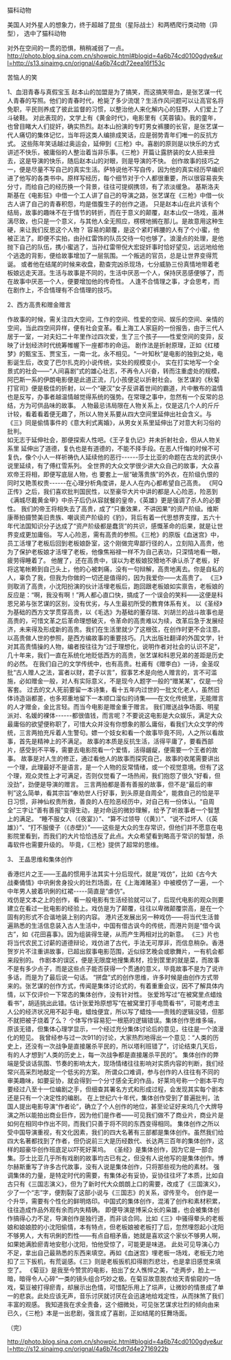 猫科动物
 
 
 
美国人对外星人的想象力，终于超越了昆虫（星际战士）和两栖爬行类动物（异型），
选中了猫科动物
 
对外在空间的一贯的恐惧，稍稍减弱了一点。
http://photo.blog.sina.com.cn/showpic.html#blogid=4a6b74cd0100gdye&url=http://s13.sinaimg.cn/orignal/4a6b74cdt72eea16f153c
    
苦恼人的笑
 
 
 
              
  
 1、血泪青春与真假宝玉
   赵本山的加盟是为了搞笑，而这搞笑带血，是张艺谋一代人青春的写照。他们的青春时代，枪毙了多少流氓？生活作风问题可以让高官名将免职，平民则养成了彼此监督的习惯，以整治他人来化解内心的狂野，人们爱上了斗破鞋。
    对此表现的，文学上有《黄金时代》，电影里有《芙蓉镇》。我的童年，也曾目睹大人们捉奸，确实热烈。赵本山扮演的专盯男女裤腰的长官，是张艺谋一代人痛切的集体记忆，当年将这类人编排成笑话，应是弱势青年们唯一的反抗方式。
 这些陈年笑话越过奥运会，延伸到《三枪》中。喜剧的原则是以快乐的方式讲述不快乐，被庸俗的人整治着当非乐事。《三枪》开篇让露脐装的女人扭来扭去，这是导演的快乐，随后赵本山的对眼，则是导演的不快。
 创作故事的技巧之一，便是尽量不写自己的真实生活。萨特说他不写自传，因为他的真实经历早编织进了他写的各类书中。原样写经历，每个细节对于个人都很重要，所以很容易丧失分寸，而给自己的经历换一个背景，往往可提纲携领，有了浓淡缓急。
 基斯洛夫斯基在《电影狂》中借一个工人讲了自己的导演之路，张艺谋在《三枪》中借一伙古人讲了自己的青春积怨，均是借腹生子的创作之道。
 只是赵本山在此片该有个结局，故事的趣味不在于情节的转折，而在于意义的颠覆，赵本山仅一场戏，虽淋漓尽致，也只是一个意义，与其他人全无照应，楞楞地搁在那儿。是故意用这种生硬，来让我们反思这个人物？
 容易的颠覆，是这个紧盯裤腰的人有了个小蜜，他被正法了。即便不实拍，由孙红雷饰的队员交待一句也够了。浪漫点的处理，是他抛下自己的队伍，携小蜜逃了，当孙红雷带倪大宏捉奸事时恰好望见，远远地给他个逃逸的背影，便给故事增加了一层氛围。一个叛逃的官员，总是让世界变得荒诞。
 或者他在结尾的时候来收盘，勘查完凶杀现场，七分威胁三份真情地带着老板娘远走天涯。生活与故事是不同的，生活中厌恶一个人，保持厌恶感便够了，而在故事中厌恶一个人，便要增加他的传奇性。
 人逢不合情理之事，才会思考，而在剧作上，不合情理有不合情理的技巧。
 
 2、西方高贵和赠金赠言
     
 作故事的时候，需关注四大空间，工作的空间、性爱的空间、娱乐的空间、亲情的空间，当此四空间异样，便有社会变革。看上海工人家庭的一份报告，由于三代人居于一室，一对夫妇二十年里作过四次爱，生了三个孩子——性爱空间的变异，反映了计划经济时代统筹帷幄下一座都市的命运。
 剧作法是折射原理，正如《红楼梦》的甄宝玉、贾宝玉，一南一北，永不相见。“一叶知秋”是电影的独到之处，电影诞生后，改变了巴尔扎克的小说传统，实处的规模变小，
 实在打实地写一个全景式的社会——“人间喜剧”式的雄心壮志，不再令人兴奋，转而注重虚处的规模，阿巴斯一系的伊朗电影便是此道正流，几小孩便足以折射社会。
 张艺谋的《秋菊打官司》便是极佳的折射，以一个“硬汉”女子反讲着世间的霸道，片中散布的温情也是反写，办事者越温情越觉得系统的强势。在常理之事中，忽然有一个反常的总结，方为可供品味的故事。
 人物最忌讳局限在人物关系上，仅是这几个人的斤斤计较，看着看着便无趣了，所以人物关系要从四大空间里延伸出社会含义。与《三》同是偷情事件的《意大利式离婚》，从男女关系里延伸出了对意大利习俗的批判。           
 如无志于延伸社会，那便探索人性吧。《王子复仇记》并未折射社会，但从人物关系里
 延伸出了道德，复仇也是有道德的，不能不择手段。在恶人忏悔的时候不可复仇，像个小人一样祈祷仇人延续他的恶行------莎士比亚的命题在古龙的武侠小说里延续，有了傅红雪系列。
 全世界的大众文学很少讲大众自己的故事，大众喜欢帝王将相，即便写底层人物，也
 要套上一层“破落贵族”的外衣，在阶级仇恨的同时又艳羡权贵------在心理分析角度讲，是人人在内心都希望自己高贵。
    《阿Q正传》之后，我们喜欢批判国民性，以至豪华大片中讲的都是人心险恶，险恶到《满城尽戴黄金甲》中杀子后仍从容就餐的皇帝，《英雄》更是强调了杀人的必要性。 
 我们的帝王将相失去了高贵，成了“只重效果，不讲因果”的资产阶级。维斯康蒂拍摄赞美旧贵族、嘲讽资产阶级的《豹》，背后有着一代思想界支撑，五六十年代法国知识分子达成了“资产阶级都是蠢货”的共识，感慨革命的后果，就是让世界变成更加庸俗。
 写人心险恶，需有高贵的参照。《三枪》的原版《血迷宫》中，员工活埋了老板后回到老板娘卧室，这个刚做完卑鄙行径的人，立刻陷入高贵，他为了保护老板娘才活埋了老板，他像焦裕禄一样不为自己表功，只深情地看一眼，疲劳得睡着了。
 他醒了，还在高贵中，误以为老板娘狡猾地不承认杀了老板，好将这笔帐赖到自己头上，他的心被刺痛，没有一句辩解，高贵地离去。你是自私的人，辜负了我，但我为你做的一切还是值得的，因为我爱你——太高贵了。
 《三》则取消了高贵，小沈阳扮演的伙计活埋老板后，跑回跟老板娘如实禀告，老板娘的反应是：“啊，我没有啊！”两人都心直口快，搞成了一个误会的笑料——这便是科恩兄弟与张艺谋的区别，没有优劣，与人生最初所受的教育体系有关。
 以《圣经》为基础的西方文学贯穿高贵，以《毛选》为基础的董存瑞、刘胡兰的战斗故事也是高贵的，可惜文革之后革命理想破灭，令革命的高贵难以为续，改革后急于发展经济，未来得及形成新的高贵。我们在生活里就少了这根弦，在创作时更不会注意。
 以高贵做人世的参照，是西方编故事的重要技巧。几大出版社翻译的外国文学，针对其高贵情操的人物，编者按往往为“过于理想化，说明作者对社会的认识不足”，几十年来，我们一直在系统化地贬低西方的高贵，张艺谋和科恩兄弟的差距是历史的必然。
     在我们自己的文学传统中，也有高贵。杜甫有《赠李白》一诗，金圣叹批“古人赠人之法，富者以财，君子以言”，叙事艺术是向他人赠言的，言不可滥施，必如赠金一般，对人有实际意义，不是现今人题字一般的“赠某某”，仅是一份客套。
 过去的文人死前要留一本诗集，看十五年内过世的一批文化老人，虽然旧体诗造诣都差，也多郑重地留下一本顺口溜似的诗集——在文化传统里，无能赠言的人才赠金，金比言轻。而当今电影是赠金重于赠言。
 我们赠送战争场面、明星派对、名媛的裸体------都很值钱，而言呢？不要说这电影是大众娱乐，满足大众最庸俗的欲望便称职了，可惜大众并没有你想象的那么庸俗，看我们大众文学的传统，三言两拍充斥着人生警句。嫖一个妓女和看一个故事毕竟不同，人之所以看故事，首先是精神上的不满足。
 故事的本质是反抗生活，活得平庸了，要看西部片，感受到不平等，需要去电影院看一个爱情，活得龌龊，便需要一个王者的故事。
 故事是对人生的修正，通过看他人的故事而探究自己，故事的收尾需要讲出一个理，此理最好不是语言，是一个人物的反常情绪，或一个视觉意境。但有了这个理，观众灵性上才可满足，否则仅觉看了一场热闹，我们抱怨了很久“好看，但没劲”，劲便是导演的赠言。
    三言两拍都是善有善报的故事，但不是“最后的审判”这么简单，看其宗旨“奉劝世人行好事，到头原是自周全”，能救自己的恰是平日习惯，非神仙权贵所救，善良的人在险恶经历中，对自己有一份体认。“自周全”三字让“善有善报”变得生动，是对命运的微妙理解，给予了听故事者一个智慧上的满足。
    “睡不服女人（《夜宴》）”、“算不过领导（《黄》）”、“说不过坏人（《英雄》）”、“打不服傻子（《赤壁》）”——这些是大众的生存常识，但他们并不愿意在电影院里看到，而我们的大片恰恰违反了此点。大众希望看到略高于常识的智慧，杀毒软件也需要升级的。
      毕竟，《三枪》提供了超常的思维。
 
 3、   王晶思维和集体创作
 
 香港烂片之王——王晶的惯用手法其实十分后现代，就是“戏仿”，比如《古今大
 战秦俑情》中巩俐舍身投火的壮烈场面，在《上海滩赌圣》中被模仿了一遍，一个中年男人披着巩俐的红裙-----简直是“虐仿”。   
    戏仿是文本之上的创作，看一般电影有生活经验就可以了，后现代电影的观众则要建立在看过一批电影的经验上。戏仿是为了颠覆，往往以卑微颠覆崇高，是在一个固有的形式不合谐地装上别的内容。
    港片还发展出另一种戏仿——将当代生活普遍熟悉的生活信息装入古人生活中，中国有借古讽今的传统，而港片则是“借今讽古”，如《花田喜事》。因为组装得生硬，从而产生两相对比的新意。
    《三》片也将当代农民工讨薪的道德辩论，戏仿进了古代，手法无可厚非，而信息稍杂。香港贺岁片不注重讲故事，已超出叙事电影范围，近似综艺晚会或歌舞片，一有机会都来段别的。
    作剧本的误区，便是无限度地搜集素材，捡到筐里的就是菜，而故事不是有多少点子，而是这些点子能否获得一个贯通的意义，毕竟故事不是为了说许多话，而是为了最后说一句话。
    “拼盘”式的创作思维，许多时候是由创作方式带来的。张艺谋的创作方式，传闻是集体讨论式的，有着重重会议，因不了解具体内情，以下仅评价一下常态的集体创作，没有针对性。
     张爱玲写过“在被窝里点蜡烛看书”，胡适挑出此错。估计张爱玲原想写“在被窝里打手电筒看书”，可能考虑主人公的经济状况用不起手电，蜡烛便宜，所以写了蜡烛——贵贱的逻辑没错，但那不就把被子烧着了么？
    个体写作容易犯一根筋的逻辑错误。集体创作思维多端，原该无错，但集体心理学显示，一个经过充分集体讨论后的意见，往往是一个浪漫化的短见。
    我曾经参与过一次911的讨论，大家热烈地得出一个意见：“人类的历史上，还没有一次战争是直接屠杀平民的，所以塔利班错了”，讨论结束几天后，有的人才想到“人类的历史上，每一次战争都是直接屠杀平民的”。
    集体创作的弊端是受谈话氛围、节奏的影响太大，现场情绪往往影响对实质内容的判断，我们经常兴高采烈地敲定一个低劣的方案。
    所谓众口难调，参与创作的人往往有不同的审美趣味，如要妥协，就会得到一个分寸感全无的作品，好莱坞号称一个剧本平均要经过八至十一位编剧之手，但细查其署名方式和形成过程，会发现其实每个剧本还是只有一个决定性的编剧。
    在上世纪六十年代，集体创作受到了普遍批判，法国人提出电影导演“作者论”，确立了个人创作的地位，甚至论证好来坞几个大牌导演之所以能拍出商业巨作，因为他们是作者——可见我们做不了商业片，商业片是如何在相同中作出不同，而我们只善于将不同的东西变得相同。
 集体创作之所以受中国导演重视，有文化因素，我们的四大名著有三部都是集体创作。虽然我们给四大名著都找到了作者，但仍说前三大是历经数代、长达两三百年的集体创作，这样的超豪华创作班底足以吓死好莱坞。
 《圣经》是集体创作，因为它是一部合集。莎士比亚几乎所有戏剧的故事均古已有之，但没有人说他写的是集体创作。博尔赫斯重写了许多古代故事，没有人说是集体创作，只将那些视为他的素材。
 强调集体的力量，是特定时代的需要，有集体必有妥协，妥协往往坏了本质，比如自古只有《三国志演义》，但为了新时代大众朗朗上口的需要，改成了《三国演义》，少了一个“志”字，便割裂了这部小说与《三国志》的关系，谬传至今。
 创作是一个升华，需要有个性化的鲜明烙印。中国式的集体创作，混淆了创作和素材积累，往往造成作品外观有余而内失精确。
 即便导演是博采众长的枭雄，也会被集体创作搞得心力不足，导演创作是独行道，而非谈合同。比如《三》中骚得晕头的老板娘和娘娘腔的小沈阳偷情，本有特点，但老板娘被老板打了后，忽然埋怨起小沈阳不够男人，大有巩俐的烈性——有点自相矛盾，她就是喜欢这个家伙不够男人啊，如果她满脸瘀青地安慰小沈阳，怕他受惊了，可能更是味道。
 此处可见导演心力不足，拿出自己最熟悉的东西来填空。再如《血迷宫》埋老板一场戏，老板无力地扣了三下扳机，有荒诞感。《三》则是老板扳机扣得剧烈悲壮，也是拿旧感觉来填空了。
 《菊豆》是我至今赞赏的电影，拍出了女人憔悴之美，“走两步，脸上一暗，暗得令人心碎”一类的镜头组合巧妙之极。在菊豆故意脱衣给天青偷窥的一场戏，菊豆被打得瘀青，却展示出色情，可惜配乐用上了埙声，让微妙的情景成了单一的悲哀。此处应该无声，音乐讨厌就讨厌在会迅速地给戏定性，从而抹煞了我们丰富的观感。
     我知道我在求全责备，这个细微处，可见张艺谋求壮烈的倾向由来已久，《三枪》本是一出悲剧，强言成了喜剧，正如结尾的狂舞场面。
 
 （完）
 
  
 
 
 
 
 
 
   
http://photo.blog.sina.com.cn/showpic.html#blogid=4a6b74cd0100gdye&url=http://s12.sinaimg.cn/orignal/4a6b74cdt7d4e2716922b
